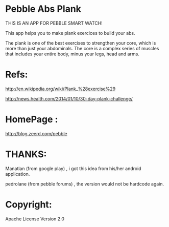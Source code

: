 Pebble Abs Plank
================

THIS IS AN APP FOR PEBBLE SMART WATCH!

This app helps you to make plank exercices to build your abs.

The plank is one of the best exercises to strengthen your core, which is more than just your abdominals. The core is a complex series of muscles that includes your entire body, minus your legs, head and arms.

Refs:
================

http://en.wikipedia.org/wiki/Plank_%28exercise%29

http://news.health.com/2014/01/10/30-day-plank-challenge/

HomePage : 
================

http://blog.zeerd.com/pebble

THANKS:
================

Manatlan (from google play) , i got this idea from his/her android application.

pedrolane (from pebble forums) , the version would not be hardcode again.

Copyright:
================
Apache License Version 2.0
